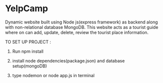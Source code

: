 # YelpCamp

Dynamic website built using Node js(express framework) as backend along with non-relational database MongoDB.
This website acts as a tourist guide where on can add, update, delete, review the tourist place information.

TO SET UP PROJECT :

1. Run npm install

2. install node dependencies(package.json) and database setup(mongoDB)

3. type nodemon or node app.js in terminal
